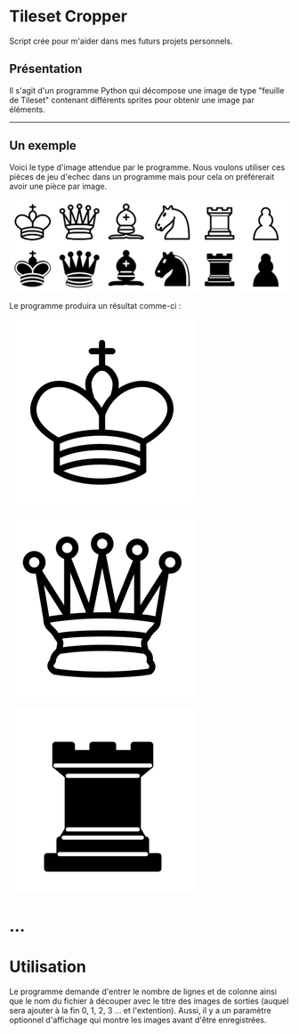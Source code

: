 # Tileset Cropper

Script crée pour m'aider dans mes futurs projets personnels. 

## Présentation 
Il s'agit d'un programme Python qui décompose une image de type "feuille de Tileset" contenant différents sprites pour obtenir une image par éléments.

----------

## Un exemple

Voici le type d'image attendue par le programme. 
Nous voulons utiliser ces pièces de jeu d'echec dans un programme mais pour cela on préférerait avoir une pièce par image.

![Tileset](example.png)

Le programme produira un résultat comme-ci : 

![Chess0](https://github.com/BaptisteGosselet/Tileset_Cropper/blob/main/Chess_Example/Chess0.png?raw=true)

![Chess1](https://github.com/BaptisteGosselet/Tileset_Cropper/blob/main/Chess_Example/Chess1.png?raw=true)

![Chess2](https://github.com/BaptisteGosselet/Tileset_Cropper/blob/main/Chess_Example/Chess10.png?raw=true)

# ...

# Utilisation
Le programme demande d'entrer le nombre de lignes et de colonne ainsi que le nom du fichier à découper avec le titre des images de sorties (auquel sera ajouter à la fin 0, 1, 2, 3 ... et l'extention). Aussi, il y a un paramètre optionnel d'affichage qui montre les images avant d'être enregistrées.
